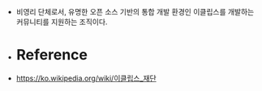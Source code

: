 - 비영리 단체로서, 유명한 오픈 소스 기반의 통합 개발 환경인 이클립스를 개발하는 커뮤니티를 지원하는 조직이다.
- # Reference
- https://ko.wikipedia.org/wiki/이클립스_재단